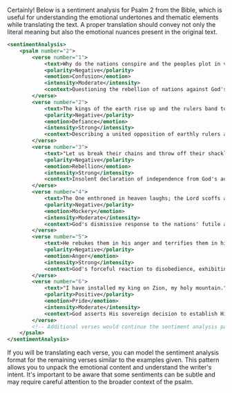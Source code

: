 Certainly! Below is a sentiment analysis for Psalm 2 from the Bible, which is useful for understanding the emotional undertones and thematic elements while translating the text. A proper translation should convey not only the literal meaning but also the emotional nuances present in the original text.

```xml
<sentimentAnalysis>
    <psalm number="2">
        <verse number="1">
            <text>Why do the nations conspire and the peoples plot in vain?</text>
            <polarity>Negative</polarity>
            <emotion>Confusion</emotion>
            <intensity>Moderate</intensity>
            <context>Questioning the rebellion of nations against God's established order.</context>
        </verse>
        <verse number="2">
            <text>The kings of the earth rise up and the rulers band together against the LORD and against his anointed, saying,</text>
            <polarity>Negative</polarity>
            <emotion>Defiance</emotion>
            <intensity>Strong</intensity>
            <context>Describing a united opposition of earthly rulers against God and His chosen one.</context>
        </verse>
        <verse number="3">
            <text>"Let us break their chains and throw off their shackles."</text>
            <polarity>Negative</polarity>
            <emotion>Rebellion</emotion>
            <intensity>Strong</intensity>
            <context>Insolent declaration of independence from God's authority.</context>
        </verse>
        <verse number="4">
            <text>The One enthroned in heaven laughs; the Lord scoffs at them.</text>
            <polarity>Negative</polarity>
            <emotion>Mockery</emotion>
            <intensity>Moderate</intensity>
            <context>God's dismissive response to the nations' futile attempt at rebellion.</context>
        </verse>
        <verse number="5">
            <text>He rebukes them in his anger and terrifies them in his wrath, saying,</text>
            <polarity>Negative</polarity>
            <emotion>Anger</emotion>
            <intensity>Strong</intensity>
            <context>God's forceful reaction to disobedience, exhibiting His power and resolve.</context>
        </verse>
        <verse number="6">
            <text>"I have installed my king on Zion, my holy mountain."</text>
            <polarity>Positive</polarity>
            <emotion>Pride</emotion>
            <intensity>Moderate</intensity>
            <context>God asserts His sovereign decision to establish His rule through His anointed king.</context>
        </verse>
        <!-- Additional verses would continue the sentiment analysis pattern -->
    </psalm>
</sentimentAnalysis>
```

If you will be translating each verse, you can model the sentiment analysis format for the remaining verses similar to the examples given. This pattern allows you to unpack the emotional content and understand the writer's intent. It's important to be aware that some sentiments can be subtle and may require careful attention to the broader context of the psalm.